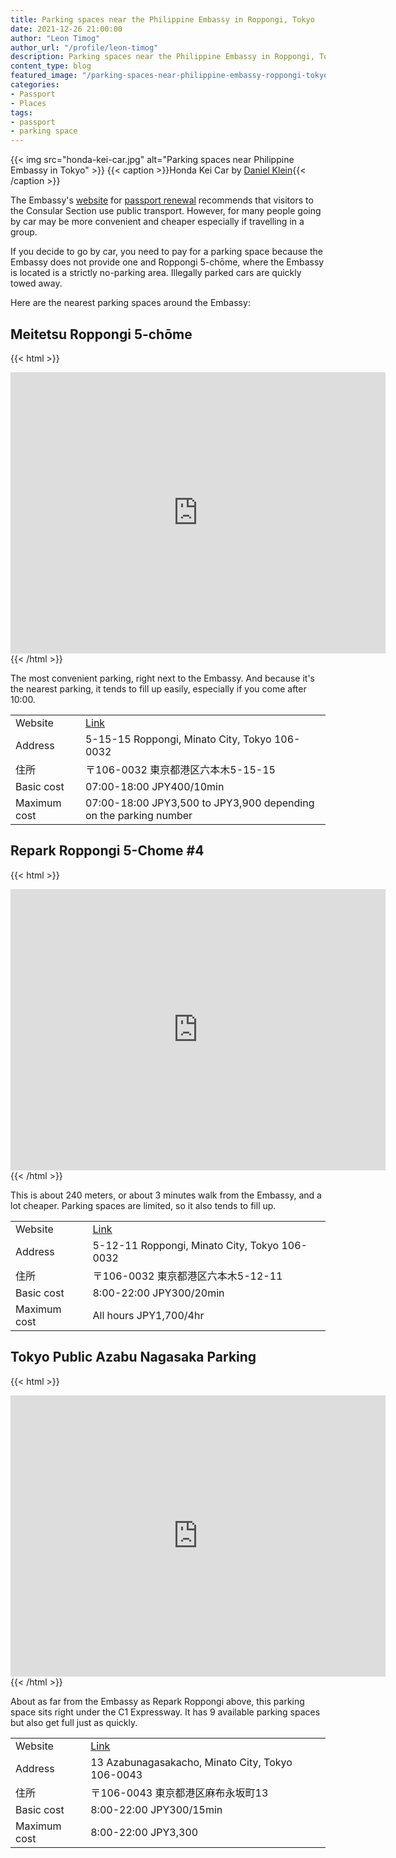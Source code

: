```yaml
---
title: Parking spaces near the Philippine Embassy in Roppongi, Tokyo
date: 2021-12-26 21:00:00
author: "Leon Timog"
author_url: "/profile/leon-timog"
description: Parking spaces near the Philippine Embassy in Roppongi, Tokyo
content_type: blog
featured_image: "/parking-spaces-near-philippine-embassy-roppongi-tokyo/honda-kei-car.jpg"
categories:
- Passport
- Places
tags:
- passport
- parking space
---
```

{{< img src="honda-kei-car.jpg" alt="Parking spaces near Philippine Embassy in Tokyo" >}}
{{< caption >}}Honda Kei Car by [Daniel Klein](https://unsplash.com/photos/wC5BvegHCt0){{< /caption >}}

The Embassy's [website](https://tokyo.philembassy.net/consular-section/) for [passport renewal](https://timog.org/how-to-renew-philippine-passport-in-japan-tokyo/) recommends that visitors to the Consular Section use public transport. However, for many people going by car may be more convenient and cheaper especially if travelling in a group.

If you decide to go by car, you need to pay for a parking space because the Embassy does not provide one and Roppongi 5-chōme, where the Embassy is located is a strictly no-parking area. Illegally parked cars are quickly towed away.

Here are the nearest parking spaces around the Embassy:

## Meitetsu Roppongi 5-chōme

{{< html >}}<div class="map">
<iframe src="https://www.google.com/maps/embed?pb=!1m26!1m12!1m3!1d668.4871971987399!2d139.73533259045652!3d35.65981530886794!2m3!1f0!2f0!3f0!3m2!1i1024!2i768!4f13.1!4m11!3e2!4m5!1s0x60188b9c2845e885%3A0x785771a728e9416f!2sMeitetsu%20Roppongi%205-chome%2C%205%20Chome-15-15%20Roppongi%2C%20Minato%20City%2C%20Tokyo%20106-0032!3m2!1d35.659864999999996!2d139.73507!4m3!3m2!1d35.6597779!2d139.7353647!5e0!3m2!1sen!2sjp!4v1640598865583!5m2!1sen!2sjp" width="600" height="450" style="border:0;" allowfullscreen="" loading="lazy"></iframe>
</div>{{< /html >}}

The most convenient parking, right next to the Embassy. And because it's the nearest parking, it tends to fill up easily, especially if you come after 10:00.

<table>
<tr>
<td>Website</td>
<td><a href="https://mkp.jp/search/detail/008994-0/">Link</a></td>
</tr>
<tr>
<td>Address</td>
<td>5-15-15 Roppongi, Minato City, Tokyo 106-0032</td>
</tr>
<tr>
<td>住所</td>
<td>〒106-0032 東京都港区六本木5-15-15</td>
</tr>
<tr>
<td>Basic cost</td>
<td>07:00-18:00 JPY400/10min</td>
</tr>
<tr>
<td>Maximum cost</td>
<td>07:00-18:00 JPY3,500 to JPY3,900 depending on the parking number</td>
</tr>
</table>

## Repark Roppongi 5-Chome #4

{{< html >}}<div class="map">
<iframe src="https://www.google.com/maps/embed?pb=!1m26!1m12!1m3!1d1620.8668054666482!2d139.73468777988!3d35.65893433486969!2m3!1f0!2f0!3f0!3m2!1i1024!2i768!4f13.1!4m11!3e2!4m5!1s0x60188b7826debb03%3A0xeb9732bc2ded29f8!2sRepark%20Roppongi%205-Chome%20%234!3m2!1d35.6579426!2d139.7353195!4m3!3m2!1d35.6597779!2d139.7353647!5e0!3m2!1sen!2sjp!4v1640598951578!5m2!1sen!2sjp" width="600" height="450" style="border:0;" allowfullscreen="" loading="lazy"></iframe>
</div>{{< /html >}}

This is about 240 meters, or about 3 minutes walk from the Embassy, and a lot cheaper. Parking spaces are limited, so it also tends to fill up.

<table>
<tr>
<td>Website</td>
<td><a href="https://www.repark.jp/parking_user/time/result/detail/?park=REP0014416">Link</a></td>
</tr>
<tr>
<td>Address</td>
<td>5-12-11 Roppongi, Minato City, Tokyo 106-0032</td>
</tr>
<tr>
<td>住所</td>
<td>〒106-0032 東京都港区六本木5-12-11</td>
</tr>
<tr>
<td>Basic cost</td>
<td>8:00-22:00 JPY300/20min</td>
</tr>
<tr>
<td>Maximum cost</td>
<td>All hours JPY1,700/4hr</td>
</tr>
</table>

## Tokyo Public Azabu Nagasaka Parking

{{< html >}}<div class="map">
<iframe src="https://www.google.com/maps/embed?pb=!1m26!1m12!1m3!1d1444.0228685259633!2d139.73624233098863!3d35.65922911665262!2m3!1f0!2f0!3f0!3m2!1i1024!2i768!4f13.1!4m11!3e2!4m5!1s0x60188b9eda0c2aa5%3A0xe2466cd994f25822!2sTokyo%20Public%20Azabu%20Nagasaka%20Parking!3m2!1d35.658364999999996!2d139.736433!4m3!3m2!1d35.659687!2d139.73535139999998!5e0!3m2!1sen!2sjp!4v1640599034936!5m2!1sen!2sjp" width="600" height="450" style="border:0;" allowfullscreen="" loading="lazy"></iframe>
</div>{{< /html >}}

About as far from the Embassy as Repark Roppongi above, this parking space sits right under the C1 Expressway. It has 9 available parking spaces but also get full just as quickly.

<table>
<tr>
<td>Website</td>
<td><a href="https://www.tmpc.or.jp/04_parking/result.html?cmid=739&pdid2=41">Link</a></td>
</tr>
<tr>
<td>Address</td>
<td>13 Azabunagasakacho, Minato City, Tokyo 106-0043</td>
</tr>
<tr>
<td>住所</td>
<td>〒106-0043 東京都港区麻布永坂町13</td>
</tr>
<tr>
<td>Basic cost</td>
<td>8:00-22:00 JPY300/15min</td>
</tr>
<tr>
<td>Maximum cost</td>
<td>8:00-22:00 JPY3,300</td>
</tr>
</table>









